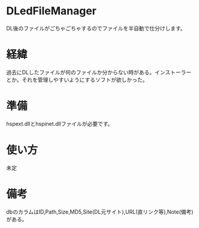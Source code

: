 # DLedFileManager
DL後のファイルがごちゃごちゃするのでファイルを半自動で仕分けします。

# 経緯
過去にDLしたファイルが何のファイルか分からない時がある。インストーラーとか。それを管理しやすいようにするソフトが欲しかった。

# 準備
hspext.dllとhspinet.dllファイルが必要です。

# 使い方
未定

# 備考
dbのカラムはID,Path,Size,MD5,Site(DL元サイト),URL(直リンク等),Note(備考)がある。
